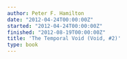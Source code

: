 ```yaml
---
author: Peter F. Hamilton
date: "2012-04-24T00:00:00Z"
started: "2012-04-24T00:00:00Z"
finished: "2012-08-19T00:00:00Z"
title: 'The Temporal Void (Void, #2)'
type: book
---
```

